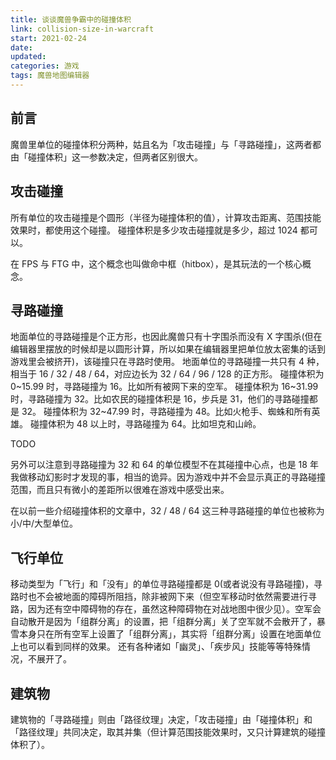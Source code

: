 ```yaml
---
title: 谈谈魔兽争霸中的碰撞体积
link: collision-size-in-warcraft
start: 2021-02-24
date: 
updated: 
categories: 游戏
tags: 魔兽地图编辑器
---
```


## 前言

魔兽里单位的碰撞体积分两种，姑且名为「攻击碰撞」与「寻路碰撞」，这两者都由「碰撞体积」这一参数决定，但两者区别很大。

## 攻击碰撞

所有单位的攻击碰撞是个圆形（半径为碰撞体积的值），计算攻击距离、范围技能效果时，都使用这个碰撞。
碰撞体积是多少攻击碰撞就是多少，超过 1024 都可以。

在 FPS 与 FTG 中，这个概念也叫做命中框（hitbox），是其玩法的一个核心概念。

## 寻路碰撞

地面单位的寻路碰撞是个正方形，也因此魔兽只有十字围杀而没有 X 字围杀(但在编辑器里摆放的时候却是以圆形计算，所以如果在编辑器里把单位放太密集的话到游戏里会被挤开)，该碰撞只在寻路时使用。
地面单位的寻路碰撞一共只有 4 种，相当于 16 / 32 / 48 / 64，对应边长为 32 / 64 / 96 / 128 的正方形。
碰撞体积为 0~15.99 时，寻路碰撞为 16。比如所有被网下来的空军。
碰撞体积为 16~31.99 时，寻路碰撞为 32。比如农民的碰撞体积是 16，步兵是 31，他们的寻路碰撞都是 32。
碰撞体积为 32~47.99 时，寻路碰撞为 48。比如火枪手、蜘蛛和所有英雄。
碰撞体积为 48 以上时，寻路碰撞为 64。比如坦克和山岭。

TODO

另外可以注意到寻路碰撞为 32 和 64 的单位模型不在其碰撞中心点，也是 18 年我做移动幻影时才发现的事，相当的诡异。因为游戏中并不会显示真正的寻路碰撞范围，而且只有微小的差距所以很难在游戏中感受出来。

在以前一些介绍碰撞体积的文章中，32 / 48 / 64 这三种寻路碰撞的单位也被称为小/中/大型单位。

## 飞行单位

移动类型为「飞行」和「没有」的单位寻路碰撞都是 0(或者说没有寻路碰撞)，寻路时也不会被地面的障碍所阻挡，除非被网下来（但空军移动时依然需要进行寻路，因为还有空中障碍物的存在，虽然这种障碍物在对战地图中很少见）。空军会自动散开是因为「组群分离」的设置，把「组群分离」关了空军就不会散开了，暴雪本身只在所有空军上设置了「组群分离」，其实将「组群分离」设置在地面单位上也可以看到同样的效果。
还有各种诸如「幽灵」、「疾步风」技能等等特殊情况，不展开了。

## 建筑物

建筑物的「寻路碰撞」则由「路径纹理」决定，「攻击碰撞」由「碰撞体积」和「路径纹理」共同决定，取其并集（但计算范围技能效果时，又只计算建筑的碰撞体积了）。
